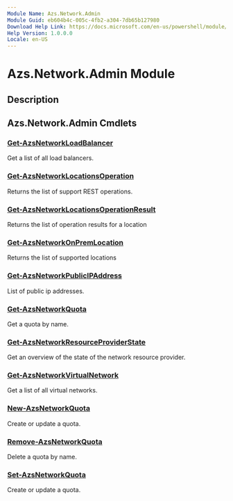 ```yaml
---
Module Name: Azs.Network.Admin
Module Guid: eb604b4c-005c-4fb2-a304-7db65b127980
Download Help Link: https://docs.microsoft.com/en-us/powershell/module/azs.network.admin
Help Version: 1.0.0.0
Locale: en-US
---
```


# Azs.Network.Admin Module
## Description


## Azs.Network.Admin Cmdlets
### [Get-AzsNetworkLoadBalancer](Get-AzsNetworkLoadBalancer.md)
Get a list of all load balancers.

### [Get-AzsNetworkLocationsOperation](Get-AzsNetworkLocationsOperation.md)
Returns the list of support REST operations.

### [Get-AzsNetworkLocationsOperationResult](Get-AzsNetworkLocationsOperationResult.md)
Returns the list of operation results for a location

### [Get-AzsNetworkOnPremLocation](Get-AzsNetworkOnPremLocation.md)
Returns the list of supported locations

### [Get-AzsNetworkPublicIPAddress](Get-AzsNetworkPublicIPAddress.md)
List of public ip addresses.

### [Get-AzsNetworkQuota](Get-AzsNetworkQuota.md)
Get a quota by name.

### [Get-AzsNetworkResourceProviderState](Get-AzsNetworkResourceProviderState.md)
Get an overview of the state of the network resource provider.

### [Get-AzsNetworkVirtualNetwork](Get-AzsNetworkVirtualNetwork.md)
Get a list of all virtual networks.

### [New-AzsNetworkQuota](New-AzsNetworkQuota.md)
Create or update a quota.

### [Remove-AzsNetworkQuota](Remove-AzsNetworkQuota.md)
Delete a quota by name.

### [Set-AzsNetworkQuota](Set-AzsNetworkQuota.md)
Create or update a quota.

